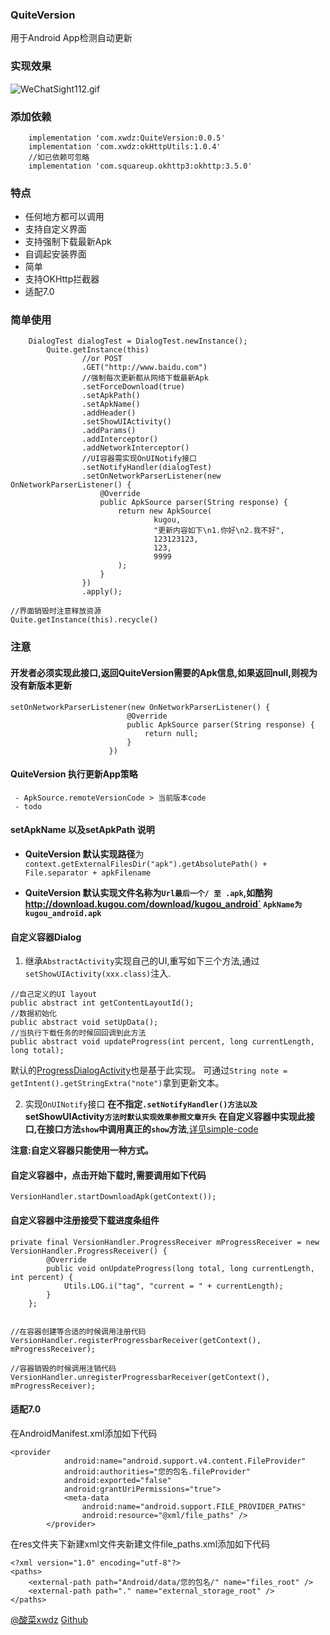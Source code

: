 ### QuiteVersion

用于Android App检测自动更新


### 实现效果
![WeChatSight112.gif](https://upload-images.jianshu.io/upload_images/2651056-8c50665d70685c18.gif?imageMogr2/auto-orient/strip)

### 添加依赖

```
    implementation 'com.xwdz:QuiteVersion:0.0.5'
    implementation 'com.xwdz:okHttpUtils:1.0.4'
    //如已依赖可忽略
    implementation 'com.squareup.okhttp3:okhttp:3.5.0'
```

### 特点

- 任何地方都可以调用
- 支持自定义界面
- 支持强制下载最新Apk
- 自调起安装界面
- 简单
- 支持OKHttp拦截器
- 适配7.0


### 简单使用

```
    DialogTest dialogTest = DialogTest.newInstance();
        Quite.getInstance(this)
                //or POST
                .GET("http://www.baidu.com")
                //强制每次更新都从网络下载最新Apk
                .setForceDownload(true)
                .setApkPath()
                .setApkName()
                .addHeader()
                .setShowUIActivity()
                .addParams()
                .addInterceptor()
                .addNetworkInterceptor()
                //UI容器需实现OnUINotify接口
                .setNotifyHandler(dialogTest)
                .setOnNetworkParserListener(new OnNetworkParserListener() {
                    @Override
                    public ApkSource parser(String response) {
                        return new ApkSource(
                                kugou,
                                "更新内容如下\n1.你好\n2.我不好",
                                123123123,
                                123,
                                9999
                        );
                    }
                })
                .apply();

//界面销毁时注意释放资源
Quite.getInstance(this).recycle()
```

### 注意

####  开发者必须实现此接口,返回QuiteVersion需要的Apk信息,如果返回null,则视为没有新版本更新

```
setOnNetworkParserListener(new OnNetworkParserListener() {
                          @Override
                          public ApkSource parser(String response) {
                              return null;
                          }
                      })
```


####  QuiteVersion 执行更新App策略
     - ApkSource.remoteVersionCode > 当前版本code
     - todo


#### setApkName 以及setApkPath 说明

- **QuiteVersion 默认实现路径**为`context.getExternalFilesDir("apk").getAbsolutePath() + File.separator + apkFilename`

- **QuiteVersion 默认实现文件名称为`Url最后一个/ 至 .apk`,如酷狗 http://download.kugou.com/download/kugou_android`
      `ApkName为kugou_android.apk`**


#### 自定义容器Dialog

1. 继承`AbstractActivity`实现自己的UI,重写如下三个方法,通过`setShowUIActivity(xxx.class)`注入.

```
//自己定义的UI layout
public abstract int getContentLayoutId();
//数据初始化
public abstract void setUpData();
//当执行下载任务的时候回回调到此方法
public abstract void updateProgress(int percent, long currentLength, long total);
```
默认的[ProgressDialogActivity](https://github.com/xwdz/QuiteVersion/blob/master/lib/src/main/java/com/xingwei/checkupdate/ui/ProgressDialogActivity.java)也是基于此实现。
可通过`String note = getIntent().getStringExtra("note")`拿到更新文本。


2. 实现`OnUINotify`接口
**在不指定`.setNotifyHandler()方法以及`setShowUIActivity`方法时默认实现效果参照文章开头`**
**在自定义容器中实现此接口,在接口方法`show`中调用真正的`show`方法**,[详见simple-code](https://github.com/xwdz/QuiteVersion/blob/master/app/src/main/java/com/update/testabc/DialogTest.java)

**注意:自定义容器只能使用一种方式。**


#### 自定义容器中，点击开始下载时,需要调用如下代码

```
VersionHandler.startDownloadApk(getContext());
```


#### 自定义容器中注册接受下载进度条组件

```
private final VersionHandler.ProgressReceiver mProgressReceiver = new VersionHandler.ProgressReceiver() {
        @Override
        public void onUpdateProgress(long total, long currentLength, int percent) {
            Utils.LOG.i("tag", "current = " + currentLength);
        }
    };


//在容器创建等合适的时候调用注册代码
VersionHandler.registerProgressbarReceiver(getContext(), mProgressReceiver);

//容器销毁的时候调用注销代码
VersionHandler.unregisterProgressbarReceiver(getContext(), mProgressReceiver);
```


#### 适配7.0

在AndroidManifest.xml添加如下代码

```
<provider
            android:name="android.support.v4.content.FileProvider"
            android:authorities="您的包名.fileProvider"
            android:exported="false"
            android:grantUriPermissions="true">
            <meta-data
                android:name="android.support.FILE_PROVIDER_PATHS"
                android:resource="@xml/file_paths" />
        </provider>
```

在res文件夹下新建xml文件夹新建文件file_paths.xml添加如下代码

```
<?xml version="1.0" encoding="utf-8"?>
<paths>
    <external-path path="Android/data/您的包名/" name="files_root" />
    <external-path path="." name="external_storage_root" />
</paths>
```

[@酸菜xwdz](http://huangxingwei.cn)
[Github](https://github.com/xwdz/QuiteVersion)


